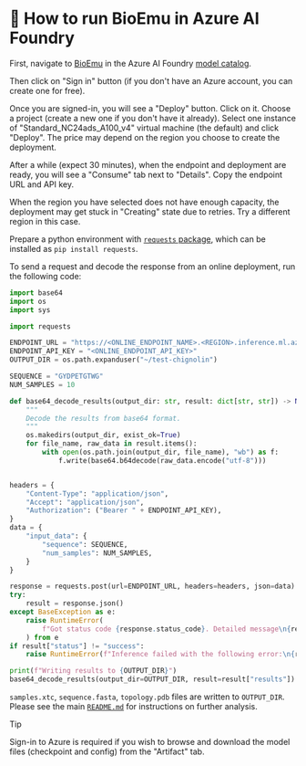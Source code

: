 # 🚀 How to run BioEmu in Azure AI Foundry

First, navigate to [BioEmu](https://ai.azure.com/explore/models/BioEmu/version/1/registry/azureml) in the Azure AI Foundry [model catalog](https://ai.azure.com/explore/models).

Then click on "Sign in" button (if you don't have an Azure account, you can create one for free).

Once you are signed-in, you will see a "Deploy" button. Click on it. Choose a project (create a new one if you don't have it already). Select one instance of "Standard_NC24ads_A100_v4" virtual machine (the default) and click "Deploy". The price may depend on the region you choose to create the deployment.

After a while (expect 30 minutes), when the endpoint and deployment are ready, you will see a "Consume" tab next to "Details". Copy the endpoint URL and API key.

When the region you have selected does not have enough capacity, the deployment may get stuck in "Creating" state due to retries. Try a different region in this case.

Prepare a python environment with [`requests` package](https://pypi.org/project/requests/), which can be installed as `pip install requests`.

To send a request and decode the response from an online deployment, run the following code:
```python
import base64
import os
import sys

import requests

ENDPOINT_URL = "https://<ONLINE_ENDPOINT_NAME>.<REGION>.inference.ml.azure.com/score"
ENDPOINT_API_KEY = "<ONLINE_ENDPOINT_API_KEY>"
OUTPUT_DIR = os.path.expanduser("~/test-chignolin")

SEQUENCE = "GYDPETGTWG"
NUM_SAMPLES = 10

def base64_decode_results(output_dir: str, result: dict[str, str]) -> None:
    """
    Decode the results from base64 format.
    """
    os.makedirs(output_dir, exist_ok=True)
    for file_name, raw_data in result.items():
        with open(os.path.join(output_dir, file_name), "wb") as f:
            f.write(base64.b64decode(raw_data.encode("utf-8")))


headers = {
    "Content-Type": "application/json",
    "Accept": "application/json",
    "Authorization": ("Bearer " + ENDPOINT_API_KEY),
}
data = {
    "input_data": {
        "sequence": SEQUENCE,
        "num_samples": NUM_SAMPLES,
    }
}

response = requests.post(url=ENDPOINT_URL, headers=headers, json=data)
try:
    result = response.json()
except BaseException as e:
    raise RuntimeError(
        f"Got status code {response.status_code}. Detailed message\n{response.text}"
    ) from e
if result["status"] != "success":
    raise RuntimeError(f"Inference failed with the following error:\n{result['message']}")

print(f"Writing results to {OUTPUT_DIR}")
base64_decode_results(output_dir=OUTPUT_DIR, result=result["results"])
```

`samples.xtc`, `sequence.fasta`, `topology.pdb` files are written to `OUTPUT_DIR`. Please see the main [`README.md`](README.md) for instructions on further analysis.


> [!TIP]
> Sign-in to Azure is required if you wish to browse and download the model files (checkpoint and config) from the "Artifact" tab.
